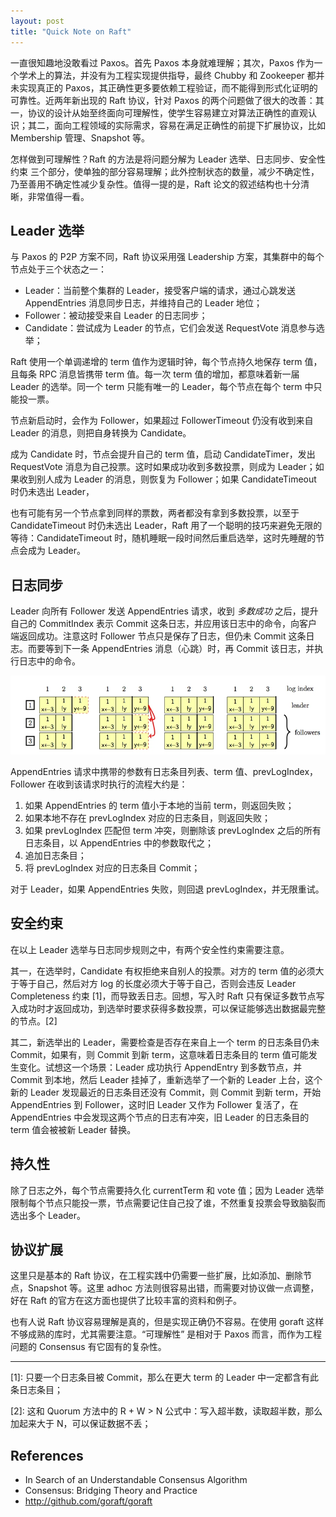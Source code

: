 ```yaml
---
layout: post
title: "Quick Note on Raft"
---
```



一直很知趣地没敢看过 Paxos。首先 Paxos 本身就难理解；其次，Paxos 作为一个学术上的算法，并没有为工程实现提供指导，最终 Chubby 和 Zookeeper 都并未实现真正的 Paxos，其正确性更多要依赖工程验证，而不能得到形式化证明的可靠性。近两年新出现的 Raft 协议，针对 Paxos 的两个问题做了很大的改善：其一，协议的设计从始至终面向可理解性，使学生容易建立对算法正确性的直观认识；其二，面向工程领域的实际需求，容易在满足正确性的前提下扩展协议，比如 Membership 管理、Snapshot 等。

怎样做到可理解性？Raft 的方法是将问题分解为 Leader 选举、日志同步、安全性约束 三个部分，使单独的部分容易理解；此外控制状态的数量，减少不确定性，乃至善用不确定性减少复杂性。值得一提的是，Raft 论文的叙述结构也十分清晰，非常值得一看。

Leader 选举
-----------

与 Paxos 的 P2P 方案不同，Raft 协议采用强 Leadership 方案，其集群中的每个节点处于三个状态之一：

- Leader：当前整个集群的 Leader，接受客户端的请求，通过心跳发送 AppendEntries 消息同步日志，并维持自己的 Leader 地位；
- Follower：被动接受来自 Leader 的日志同步；
- Candidate：尝试成为 Leader 的节点，它们会发送 RequestVote 消息参与选举；

Raft 使用一个单调递增的 term 值作为逻辑时钟，每个节点持久地保存 term 值，且每条 RPC 消息皆携带 term 值。每一次 term 值的增加，都意味着新一届 Leader 的选举。同一个 term 只能有唯一的 Leader，每个节点在每个 term 中只能投一票。

节点新启动时，会作为 Follower，如果超过 FollowerTimeout 仍没有收到来自 Leader 的消息，则把自身转换为 Candidate。

成为 Candidate 时，节点会提升自己的 term 值，启动 CandidateTimer，发出 RequestVote 消息为自己投票。这时如果成功收到多数投票，则成为 Leader；如果收到别人成为 Leader 的消息，则恢复为 Follower；如果 CandidateTimeout 时仍未选出 Leader，

也有可能有另一个节点拿到同样的票数，两者都没有拿到多数投票，以至于 CandidateTimeout 时仍未选出 Leader，Raft 用了一个聪明的技巧来避免无限的等待：CandidateTimeout 时，随机睡眠一段时间然后重启选举，这时先睡醒的节点会成为 Leader。

日志同步
-------

Leader 向所有 Follower 发送 AppendEntries 请求，收到 *多数成功* 之后，提升自己的 CommitIndex 表示 Commit 这条日志，并应用该日志中的命令，向客户端返回成功。注意这时 Follower 节点只是保存了日志，但仍未 Commit 这条日志。而要等到下一条 AppendEntries 消息（心跳）时，再 Commit 该日志，并执行日志中的命令。

![](/images/log-replication.jpg)

AppendEntries 请求中携带的参数有日志条目列表、term 值、prevLogIndex，Follower 在收到该请求时执行的流程大约是：

1. 如果 AppendEntries 的 term 值小于本地的当前 term，则返回失败；
2. 如果本地不存在 prevLogIndex 对应的日志条目，则返回失败；
3. 如果 prevLogIndex 匹配但 term 冲突，则删除该 prevLogIndex 之后的所有日志条目，以 AppendEntries 中的参数取代之；
4. 追加日志条目；
5. 将 prevLogIndex 对应的日志条目 Commit；

对于 Leader，如果 AppendEntries 失败，则回退 prevLogIndex，并无限重试。

安全约束
-------

在以上 Leader 选举与日志同步规则之中，有两个安全性约束需要注意。

其一，在选举时，Candidate 有权拒绝来自别人的投票。对方的 term 值的必须大于等于自己，然后对方 log 的长度必须大于等于自己，否则会违反 Leader Completeness 约束 [1]，而导致丢日志。回想，写入时 Raft 只有保证多数节点写入成功时才返回成功，到选举时要求获得多数投票，可以保证能够选出数据最完整的节点。[2]

其二，新选举出的 Leader，需要检查是否存在来自上一个 term 的日志条目仍未 Commit，如果有，则 Commit 到新 term，这意味着日志条目的 term 值可能发生变化。试想这一个场景：Leader 成功执行 AppendEntry 到多数节点，并 Commit 到本地，然后 Leader 挂掉了，重新选举了一个新的 Leader 上台，这个新的 Leader 发现最近的日志条目还没有 Commit，则 Commit 到新 term，开始 AppendEntries 到 Follower，这时旧 Leader 又作为 Follower 复活了，在 AppendEntries 中会发现这两个节点的日志有冲突，旧 Leader 的日志条目的 term 值会被被新 Leader 替换。

持久性
------

除了日志之外，每个节点需要持久化 currentTerm 和 vote 值；因为 Leader 选举限制每个节点只能投一票，节点需要记住自己投了谁，不然重复投票会导致脑裂而选出多个 Leader。

协议扩展
-------

这里只是基本的 Raft 协议，在工程实践中仍需要一些扩展，比如添加、删除节点，Snapshot 等。这里 adhoc 方法则很容易出错，而需要对协议做一点调整，好在 Raft 的官方在这方面也提供了比较丰富的资料和例子。

也有人说 Raft 协议容易理解是真的，但是实现正确仍不容易。在使用 goraft 这样不够成熟的库时，尤其需要注意。“可理解性” 是相对于 Paxos 而言，而作为工程问题的 Consensus 有它固有的复杂性。

-------

[1]: 只要一个日志条目被 Commit，那么在更大 term 的 Leader 中一定都含有此条日志条目；

[2]: 这和 Quorum 方法中的 R + W > N 公式中：写入超半数，读取超半数，那么加起来大于 N，可以保证数据不丢；

References
----------

- In Search of an Understandable Consensus Algorithm
- Consensus: Bridging Theory and Practice
- http://github.com/goraft/goraft

